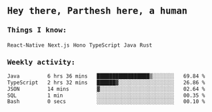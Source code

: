 <samp>
    <h2>Hey there, Parthesh here, a human</h2>
    <h3>Things I know: </h3>
    <code>React-Native</code> <code>Next.js</code> <code>Hono</code> <code>TypeScript</code> <code>Java</code> <code>Rust</code>
    <h3>Weekly activity:</h3>
<!--START_SECTION:waka-->

```txt
Java         6 hrs 36 mins   █████████████████▒░░░░░░░   69.84 %
TypeScript   2 hrs 32 mins   ██████▓░░░░░░░░░░░░░░░░░░   26.86 %
JSON         14 mins         ▓░░░░░░░░░░░░░░░░░░░░░░░░   02.64 %
SQL          1 min           ░░░░░░░░░░░░░░░░░░░░░░░░░   00.35 %
Bash         0 secs          ░░░░░░░░░░░░░░░░░░░░░░░░░   00.10 %
```

<!--END_SECTION:waka-->
</samp>
